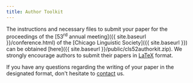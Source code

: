 ```yaml
---
title: Author Toolkit
---
```


The instructions and necessary files to submit your paper for the proceedings of the [53<sup>rd</sup> annual meeting]({{ site.baseurl }}/conference.html) of the [Chicago Linguistic Society]({{ site.baseurl }}) can be obtained [here]({{ site.baseurl }}/public/cls52authorkit.zip). We strongly encourage authors to submit their papers in [LaTeX](https://www.latex-project.org/) format.

If you have any questions regarding the writing of your paper in the designated format, don't hesitate to [contact](mailto:clsconf53@gmail.com) us. 